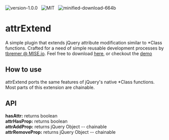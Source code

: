 ![version-1.0.0](http://img.shields.io/badge/Version-1.0.0-00cc00.svg?style=flat) &nbsp; ![MIT](http://img.shields.io/badge/License-MIT-dd6ad5.svg?style=flat) &nbsp; ![minified-download-664b](http://img.shields.io/badge/Minified%20Download-664b-136ad5.svg?style=flat)

attrExtend
============
A simple plugin that extends jQuery attribute modification similar to *Class functions. Crafted for a need of simple reusable development processes by [tbremer @ MISE.io](//mise.io). Feel free to download [here](https://github.com/tbremer/selectify.js/archive/master.zip), or checkout the [demo](//mise.io/selectify.js)

How to use
-----------
attrExtend ports the same features of jQuery's native *Class functions. Most parts of this extension are chainable.

API
-----------
**hasAttr:** returns boolean  
**attrHasProp:** returns boolean  
**attrAddProp:**  returns jQuery Object -- chainable  
**attrRemoveProp:**  returns jQuery Object -- chainable  
